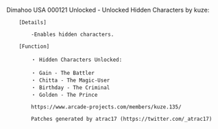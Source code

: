 Dimahoo USA 000121 Unlocked - Unlocked Hidden Characters by kuze:

        [Details]

            -Enables hidden characters.

        [Function]

            ・ Hidden Characters Unlocked:

            ・ Gain - The Battler
            ・ Chitta - The Magic-User
            ・ Birthday - The Criminal
            ・ Golden - The Prince

            https://www.arcade-projects.com/members/kuze.135/

            Patches generated by atrac17 (https://twitter.com/_atrac17)